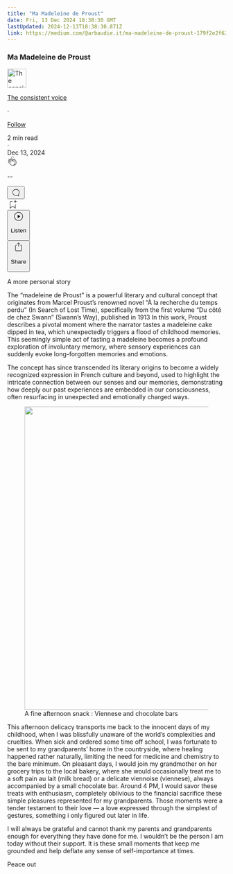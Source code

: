 ```yaml
---
title: "Ma Madeleine de Proust"
date: Fri, 13 Dec 2024 18:38:30 GMT
lastUpdated: 2024-12-13T18:38:30.871Z
link: https://medium.com/@arbaudie.it/ma-madeleine-de-proust-179f2e2f62e6?source=rss-c779d007e7fe------2
---
```


<article><div class="l"><div class="l"><span class="l"></span><section><div><div class="fv gl gm gn go gp"></div><div class="gq gr gs gt gu"><div class="ab ce"><div class="cl bh gc gd ge gf"><div><h1 class="pw-post-title gv gw gx bf gy gz ha hb hc hd he hf hg hh hi hj hk hl hm hn ho hp hq hr hs ht hu hv hw hx bk" data-testid="storyTitle" id="17d3">Ma Madeleine de Proust</h1><div><div class="speechify-ignore ab cs"><div class="speechify-ignore bh l"><div class="hy hz ia ib ic ab"><div><div class="ab id"><div><div aria-hidden="false" class="bm"><a href="/@arbaudie.it?source=post_page---byline--179f2e2f62e6---------------------------------------" rel="noopener follow"><div class="l ie if by ig ih"><div class="l cd"><img alt="The consistent voice" class="l fg by dg dh da" data-testid="authorPhoto" height="44" loading="lazy" src="https://miro.medium.com/v2/da:true/resize:fill:88:88/0*7vBG_L_kSIeOh095" width="44"/><div class="ii by l dg dh fv n ij fw"></div></div></div></a></div></div></div></div><div class="bn bh l"><div class="ab"><div style="flex:1"><span class="bf b bg z bk"><div class="ik ab q"><div class="ab q il"><div class="ab q"><div><div aria-hidden="false" class="bm"><p class="bf b im in bk"><a class="ag ah ai aj ak al am an ao ap aq ar as io" data-testid="authorName" href="/@arbaudie.it?source=post_page---byline--179f2e2f62e6---------------------------------------" rel="noopener follow">The consistent voice</a></p></div></div></div><span aria-hidden="true" class="ip iq"><span class="bf b bg z bk">·</span></span><p class="bf b im in bk"><span><a class="ag ah ai aj ak al am an ao ap aq ar as ir" href="/m/signin?actionUrl=https%3A%2F%2Fmedium.com%2F_%2Fsubscribe%2Fuser%2Fc779d007e7fe%2F179f2e2f62e6&amp;operation=register&amp;redirect=https%3A%2F%2Fmedium.com%2F%40arbaudie.it%2Fma-madeleine-de-proust-179f2e2f62e6&amp;user=The+consistent+voice&amp;userId=c779d007e7fe&amp;source=post_page-c779d007e7fe--byline--179f2e2f62e6---------------------post_header------------------" rel="noopener follow">Follow</a></span></p></div></div></span></div></div><div class="l cb"><span class="bf b bg z dx"><div class="ab cq is it iu"><span class="bf b bg z dx"><div class="ab ae"><span data-testid="storyReadTime">2 min read</span><div aria-hidden="true" class="iv iw l"><span aria-hidden="true" class="l"><span class="bf b bg z dx">·</span></span></div><span data-testid="storyPublishDate">Dec 13, 2024</span></div></span></div></span></div></div></div><div class="ab cs ix iy iz ja jb jc jd je jf jg jh ji jj jk jl jm"><div class="h k w fk fl q"><div class="kc l"><div class="ab q kd ke"><div class="pw-multi-vote-icon cd kf kg kh ki"><span><a class="ag ah ai aj ak al am an ao ap aq ar as at au" data-testid="headerClapButton" href="/m/signin?actionUrl=https%3A%2F%2Fmedium.com%2F_%2Fvote%2Fp%2F179f2e2f62e6&amp;operation=register&amp;redirect=https%3A%2F%2Fmedium.com%2F%40arbaudie.it%2Fma-madeleine-de-proust-179f2e2f62e6&amp;user=The+consistent+voice&amp;userId=c779d007e7fe&amp;source=---header_actions--179f2e2f62e6---------------------clap_footer------------------" rel="noopener follow"><div><div aria-hidden="false" class="bm"><div class="kj ap kk kl km kn an ko kp kq ki"><svg aria-label="clap" height="24" viewbox="0 0 24 24" width="24" xmlns="http://www.w3.org/2000/svg"><path clip-rule="evenodd" d="M11.37.828 12 3.282l.63-2.454zM13.916 3.953l1.523-2.112-1.184-.39zM8.589 1.84l1.522 2.112-.337-2.501zM18.523 18.92c-.86.86-1.75 1.246-2.62 1.33a6 6 0 0 0 .407-.372c2.388-2.389 2.86-4.951 1.399-7.623l-.912-1.603-.79-1.672c-.26-.56-.194-.98.203-1.288a.7.7 0 0 1 .546-.132c.283.046.546.231.728.5l2.363 4.157c.976 1.624 1.141 4.237-1.324 6.702m-10.999-.438L3.37 14.328a.828.828 0 0 1 .585-1.408.83.83 0 0 1 .585.242l2.158 2.157a.365.365 0 0 0 .516-.516l-2.157-2.158-1.449-1.449a.826.826 0 0 1 1.167-1.17l3.438 3.44a.363.363 0 0 0 .516 0 .364.364 0 0 0 0-.516L5.293 9.513l-.97-.97a.826.826 0 0 1 0-1.166.84.84 0 0 1 1.167 0l.97.968 3.437 3.436a.36.36 0 0 0 .517 0 .366.366 0 0 0 0-.516L6.977 7.83a.82.82 0 0 1-.241-.584.82.82 0 0 1 .824-.826c.219 0 .43.087.584.242l5.787 5.787a.366.366 0 0 0 .587-.415l-1.117-2.363c-.26-.56-.194-.98.204-1.289a.7.7 0 0 1 .546-.132c.283.046.545.232.727.501l2.193 3.86c1.302 2.38.883 4.59-1.277 6.75-1.156 1.156-2.602 1.627-4.19 1.367-1.418-.236-2.866-1.033-4.079-2.246M10.75 5.971l2.12 2.12c-.41.502-.465 1.17-.128 1.89l.22.465-3.523-3.523a.8.8 0 0 1-.097-.368c0-.22.086-.428.241-.584a.847.847 0 0 1 1.167 0m7.355 1.705c-.31-.461-.746-.758-1.23-.837a1.44 1.44 0 0 0-1.11.275c-.312.24-.505.543-.59.881a1.74 1.74 0 0 0-.906-.465 1.47 1.47 0 0 0-.82.106l-2.182-2.182a1.56 1.56 0 0 0-2.2 0 1.54 1.54 0 0 0-.396.701 1.56 1.56 0 0 0-2.21-.01 1.55 1.55 0 0 0-.416.753c-.624-.624-1.649-.624-2.237-.037a1.557 1.557 0 0 0 0 2.2c-.239.1-.501.238-.715.453a1.56 1.56 0 0 0 0 2.2l.516.515a1.556 1.556 0 0 0-.753 2.615L7.01 19c1.32 1.319 2.909 2.189 4.475 2.449q.482.08.971.08c.85 0 1.653-.198 2.393-.579.231.033.46.054.686.054 1.266 0 2.457-.52 3.505-1.567 2.763-2.763 2.552-5.734 1.439-7.586z" fill-rule="evenodd"></path></svg></div></div></div></a></span></div><div class="pw-multi-vote-count l kr ks kt ku kv kw kx"><p class="bf b dy z dx"><span class="ky">--</span></p></div></div></div><div><div aria-hidden="false" class="bm"><button aria-label="responses" class="ap kj kz la ab q fn lb lc"><svg class="ld" height="24" viewbox="0 0 24 24" width="24" xmlns="http://www.w3.org/2000/svg"><path d="M18.006 16.803c1.533-1.456 2.234-3.325 2.234-5.321C20.24 7.357 16.709 4 12.191 4S4 7.357 4 11.482c0 4.126 3.674 7.482 8.191 7.482.817 0 1.622-.111 2.393-.327.231.2.48.391.744.559 1.06.693 2.203 1.044 3.399 1.044.224-.008.4-.112.486-.287a.49.49 0 0 0-.042-.518c-.495-.67-.845-1.364-1.04-2.057a4 4 0 0 1-.125-.598zm-3.122 1.055-.067-.223-.315.096a8 8 0 0 1-2.311.338c-4.023 0-7.292-2.955-7.292-6.587 0-3.633 3.269-6.588 7.292-6.588 4.014 0 7.112 2.958 7.112 6.593 0 1.794-.608 3.469-2.027 4.72l-.195.168v.255c0 .056 0 .151.016.295.025.231.081.478.154.733.154.558.398 1.117.722 1.659a5.3 5.3 0 0 1-2.165-.845c-.276-.176-.714-.383-.941-.59z"></path></svg></button></div></div></div><div class="ab q jn jo jp jq jr js jt ju jv jw jx jy jz ka kb"><div class="le k j i d"></div><div class="h k"><div><div aria-hidden="false" class="bm"><span><a class="ag ah ai aj ak al am an ao ap aq ar as at au" data-testid="headerBookmarkButton" href="/m/signin?actionUrl=https%3A%2F%2Fmedium.com%2F_%2Fbookmark%2Fp%2F179f2e2f62e6&amp;operation=register&amp;redirect=https%3A%2F%2Fmedium.com%2F%40arbaudie.it%2Fma-madeleine-de-proust-179f2e2f62e6&amp;source=---header_actions--179f2e2f62e6---------------------bookmark_footer------------------" rel="noopener follow"><svg aria-label="Add to list bookmark button" class="dx lf" fill="none" height="25" viewbox="0 0 25 25" width="25" xmlns="http://www.w3.org/2000/svg"><path d="M18 2.5a.5.5 0 0 1 1 0V5h2.5a.5.5 0 0 1 0 1H19v2.5a.5.5 0 1 1-1 0V6h-2.5a.5.5 0 0 1 0-1H18zM7 7a1 1 0 0 1 1-1h3.5a.5.5 0 0 0 0-1H8a2 2 0 0 0-2 2v14a.5.5 0 0 0 .805.396L12.5 17l5.695 4.396A.5.5 0 0 0 19 21v-8.5a.5.5 0 0 0-1 0v7.485l-5.195-4.012a.5.5 0 0 0-.61 0L7 19.985z" fill="currentColor"></path></svg></a></span></div></div></div><div class="fg lg cq"><div class="l ae"><div class="ab ce"><div class="lh li lj lk ll lm cl bh"><div class="ab"><div aria-hidden="false" class="bm"><div><div aria-hidden="false" class="bm"><button aria-label="Listen" class="ag fn ai aj ak al am ln ao ap aq fa lo lp lc lq lr ls lt lu s lv lw lx ly lz ma mb u mc md me" data-testid="audioPlayButton"><svg fill="none" height="24" viewbox="0 0 24 24" width="24" xmlns="http://www.w3.org/2000/svg"><path clip-rule="evenodd" d="M3 12a9 9 0 1 1 18 0 9 9 0 0 1-18 0m9-10C6.477 2 2 6.477 2 12s4.477 10 10 10 10-4.477 10-10S17.523 2 12 2m3.376 10.416-4.599 3.066a.5.5 0 0 1-.777-.416V8.934a.5.5 0 0 1 .777-.416l4.599 3.066a.5.5 0 0 1 0 .832" fill="currentColor" fill-rule="evenodd"></path></svg><div class="j i d"><p class="bf b bg z dx">Listen</p></div></button></div></div></div></div></div></div></div></div><div aria-describedby="postFooterSocialMenu" aria-hidden="false" aria-labelledby="postFooterSocialMenu" class="bm"><div><div aria-hidden="false" class="bm"><button aria-controls="postFooterSocialMenu" aria-expanded="false" aria-label="Share Post" class="ag fn ai aj ak al am ln ao ap aq fa lo lp lc lq lr ls lt lu s lv lw lx ly lz ma mb u mc md me" data-testid="headerSocialShareButton"><svg fill="none" height="24" viewbox="0 0 24 24" width="24" xmlns="http://www.w3.org/2000/svg"><path clip-rule="evenodd" d="M15.218 4.931a.4.4 0 0 1-.118.132l.012.006a.45.45 0 0 1-.292.074.5.5 0 0 1-.3-.13l-2.02-2.02v7.07c0 .28-.23.5-.5.5s-.5-.22-.5-.5v-7.04l-2 2a.45.45 0 0 1-.57.04h-.02a.4.4 0 0 1-.16-.3.4.4 0 0 1 .1-.32l2.8-2.8a.5.5 0 0 1 .7 0l2.8 2.79a.42.42 0 0 1 .068.498m-.106.138.008.004v-.01zM16 7.063h1.5a2 2 0 0 1 2 2v10a2 2 0 0 1-2 2h-11c-1.1 0-2-.9-2-2v-10a2 2 0 0 1 2-2H8a.5.5 0 0 1 .35.15.5.5 0 0 1 .15.35.5.5 0 0 1-.15.35.5.5 0 0 1-.35.15H6.4c-.5 0-.9.4-.9.9v10.2a.9.9 0 0 0 .9.9h11.2c.5 0 .9-.4.9-.9v-10.2c0-.5-.4-.9-.9-.9H16a.5.5 0 0 1 0-1" fill="currentColor" fill-rule="evenodd"></path></svg><div class="j i d"><p class="bf b bg z dx">Share</p></div></button></div></div></div></div></div></div></div></div></div><p class="pw-post-body-paragraph mf mg gx mh b mi mj mk ml mm mn mo mp mq mr ms mt mu mv mw mx my mz na nb nc gq bk" id="ab83">A more personal story</p><p class="pw-post-body-paragraph mf mg gx mh b mi mj mk ml mm mn mo mp mq mr ms mt mu mv mw mx my mz na nb nc gq bk" id="f8ec">The “madeleine de Proust” is a powerful literary and cultural concept that originates from Marcel Proust’s renowned novel “À la recherche du temps perdu” (In Search of Lost Time), specifically from the first volume “Du côté de chez Swann” (Swann’s Way), published in 1913 In this work, Proust describes a pivotal moment where the narrator tastes a madeleine cake dipped in tea, which unexpectedly triggers a flood of childhood memories. This seemingly simple act of tasting a madeleine becomes a profound exploration of involuntary memory, where sensory experiences can suddenly evoke long-forgotten memories and emotions.</p><p class="pw-post-body-paragraph mf mg gx mh b mi mj mk ml mm mn mo mp mq mr ms mt mu mv mw mx my mz na nb nc gq bk" id="919b">The concept has since transcended its literary origins to become a widely recognized expression in French culture and beyond, used to highlight the intricate connection between our senses and our memories, demonstrating how deeply our past experiences are embedded in our consciousness, often resurfacing in unexpected and emotionally charged ways.</p><figure class="ng nh ni nj nk nl nd ne paragraph-image"><div class="nm nn cd no bh np" role="button" tabindex="0"><div class="nd ne nf"><picture><source sizes="(min-resolution: 4dppx) and (max-width: 700px) 50vw, (-webkit-min-device-pixel-ratio: 4) and (max-width: 700px) 50vw, (min-resolution: 3dppx) and (max-width: 700px) 67vw, (-webkit-min-device-pixel-ratio: 3) and (max-width: 700px) 65vw, (min-resolution: 2.5dppx) and (max-width: 700px) 80vw, (-webkit-min-device-pixel-ratio: 2.5) and (max-width: 700px) 80vw, (min-resolution: 2dppx) and (max-width: 700px) 100vw, (-webkit-min-device-pixel-ratio: 2) and (max-width: 700px) 100vw, 700px" srcset="https://miro.medium.com/v2/resize:fit:640/format:webp/1*6pN4D-2r3dUg4-dboRpwuA.jpeg 640w, https://miro.medium.com/v2/resize:fit:720/format:webp/1*6pN4D-2r3dUg4-dboRpwuA.jpeg 720w, https://miro.medium.com/v2/resize:fit:750/format:webp/1*6pN4D-2r3dUg4-dboRpwuA.jpeg 750w, https://miro.medium.com/v2/resize:fit:786/format:webp/1*6pN4D-2r3dUg4-dboRpwuA.jpeg 786w, https://miro.medium.com/v2/resize:fit:828/format:webp/1*6pN4D-2r3dUg4-dboRpwuA.jpeg 828w, https://miro.medium.com/v2/resize:fit:1100/format:webp/1*6pN4D-2r3dUg4-dboRpwuA.jpeg 1100w, https://miro.medium.com/v2/resize:fit:1400/format:webp/1*6pN4D-2r3dUg4-dboRpwuA.jpeg 1400w" type="image/webp"/><source data-testid="og" sizes="(min-resolution: 4dppx) and (max-width: 700px) 50vw, (-webkit-min-device-pixel-ratio: 4) and (max-width: 700px) 50vw, (min-resolution: 3dppx) and (max-width: 700px) 67vw, (-webkit-min-device-pixel-ratio: 3) and (max-width: 700px) 65vw, (min-resolution: 2.5dppx) and (max-width: 700px) 80vw, (-webkit-min-device-pixel-ratio: 2.5) and (max-width: 700px) 80vw, (min-resolution: 2dppx) and (max-width: 700px) 100vw, (-webkit-min-device-pixel-ratio: 2) and (max-width: 700px) 100vw, 700px" srcset="https://miro.medium.com/v2/resize:fit:640/1*6pN4D-2r3dUg4-dboRpwuA.jpeg 640w, https://miro.medium.com/v2/resize:fit:720/1*6pN4D-2r3dUg4-dboRpwuA.jpeg 720w, https://miro.medium.com/v2/resize:fit:750/1*6pN4D-2r3dUg4-dboRpwuA.jpeg 750w, https://miro.medium.com/v2/resize:fit:786/1*6pN4D-2r3dUg4-dboRpwuA.jpeg 786w, https://miro.medium.com/v2/resize:fit:828/1*6pN4D-2r3dUg4-dboRpwuA.jpeg 828w, https://miro.medium.com/v2/resize:fit:1100/1*6pN4D-2r3dUg4-dboRpwuA.jpeg 1100w, https://miro.medium.com/v2/resize:fit:1400/1*6pN4D-2r3dUg4-dboRpwuA.jpeg 1400w"/><img alt="" class="bh lm nq c" height="700" loading="eager" role="presentation" width="700"/></picture></div></div><figcaption class="nr fi ns nd ne nt nu bf b bg z dx">A fine afternoon snack : Viennese and chocolate bars</figcaption></figure><p class="pw-post-body-paragraph mf mg gx mh b mi mj mk ml mm mn mo mp mq mr ms mt mu mv mw mx my mz na nb nc gq bk" id="b2f9">This afternoon delicacy transports me back to the innocent days of my childhood, when I was blissfully unaware of the world’s complexities and cruelties. When sick and ordered some time off school, I was fortunate to be sent to my grandparents’ home in the countryside, where healing happened rather naturally, limiting the need for medicine and chemistry to the bare minimum. On pleasant days, I would join my grandmother on her grocery trips to the local bakery, where she would occasionally treat me to a soft pain au lait (milk bread) or a delicate viennoise (viennese), always accompanied by a small chocolate bar. Around 4 PM, I would savor these treats with enthusiasm, completely oblivious to the financial sacrifice these simple pleasures represented for my grandparents. Those moments were a tender testament to their love — a love expressed through the simplest of gestures, something i only figured out later in life.</p><p class="pw-post-body-paragraph mf mg gx mh b mi mj mk ml mm mn mo mp mq mr ms mt mu mv mw mx my mz na nb nc gq bk" id="d181">I will always be grateful and cannot thank my parents and grandparents enough for everything they have done for me. I wouldn’t be the person I am today without their support. It is these small moments that keep me grounded and help deflate any sense of self-importance at times.</p><p class="pw-post-body-paragraph mf mg gx mh b mi mj mk ml mm mn mo mp mq mr ms mt mu mv mw mx my mz na nb nc gq bk" id="0fb9">Peace out</p></div></div></div></div></section></div></div></article>
